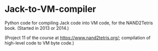 Jack-to-VM-compiler
===================

Python code for compiling Jack code into VM code, for the NAND2Tetris book. (Started in 2013 or 2014.)

(Project 11 of the course at https://www.nand2tetris.org/; compilation of high-level code to VM byte code.)
